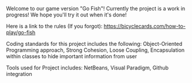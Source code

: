 Welcome to our game version "Go Fish"! Currently the project is a work in progress! We hope you'll try it out when it's done!

Here is a link to the rules (If you forgot): https://bicyclecards.com/how-to-play/go-fish

Coding standards for this project includes the following:
Object-Oriented Programming approach, Strong Cohesion, Loose Coupling, Encapsulation within classes to hide important information from user

Tools used for Project includes:
NetBeans, Visual Paradigm, Github integration
